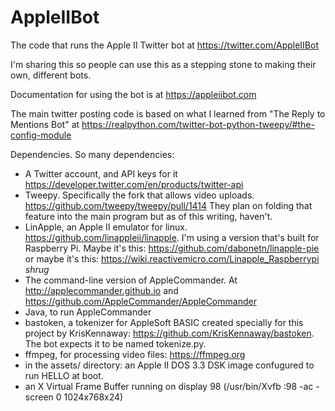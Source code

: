 # AppleIIBot
 The code that runs the Apple II Twitter bot at https://twitter.com/AppleIIBot

I'm sharing this so people can use this as a stepping stone to making their own, different bots.

Documentation for using the bot is at https://appleiibot.com

The main twitter posting code is based on what I learned from "The Reply to Mentions Bot" at https://realpython.com/twitter-bot-python-tweepy/#the-config-module

Dependencies. So many dependencies:
- A Twitter account, and API keys for it https://developer.twitter.com/en/products/twitter-api
- Tweepy. Specifically the fork that allows video uploads. https://github.com/tweepy/tweepy/pull/1414 They plan on folding that feature into the main program but as of this writing, haven't.
- LinApple, an Apple II emulator for linux. https://github.com/linappleii/linapple. I'm using a version that's built for Raspberry Pi. Maybe it's this: https://github.com/dabonetn/linapple-pie or maybe it's this: https://wiki.reactivemicro.com/Linapple_Raspberrypi *shrug*
- The command-line version of AppleCommander. At http://applecommander.github.io and https://github.com/AppleCommander/AppleCommander
- Java, to run AppleCommander
- bastoken, a tokenizer for AppleSoft BASIC created specially for this project by KrisKennaway: https://github.com/KrisKennaway/bastoken. The bot expects it to be named tokenize.py.
- ffmpeg, for processing video files: https://ffmpeg.org
- in the assets/ directory: an Apple II DOS 3.3 DSK image confugured to run HELLO at boot.
- an X Virtual Frame Buffer running on display 98 (/usr/bin/Xvfb :98 -ac -screen 0 1024x768x24)
